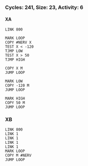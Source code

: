 ### Cycles: 241, Size: 23, Activity: 6

#### XA
```
LINK 800

MARK LOOP
COPY #NERV X
TEST X < -120
TJMP LOW
TEST X > 50
TJMP HIGH

COPY X M
JUMP LOOP

MARK LOW
COPY -120 M
JUMP LOOP

MARK HIGH
COPY 50 M
JUMP LOOP 
```

### XB
```
LINK 800
LINK 1
LINK 1
LINK 1
LINK 1
MARK LOOP
COPY M #NERV
JUMP LOOP
```
